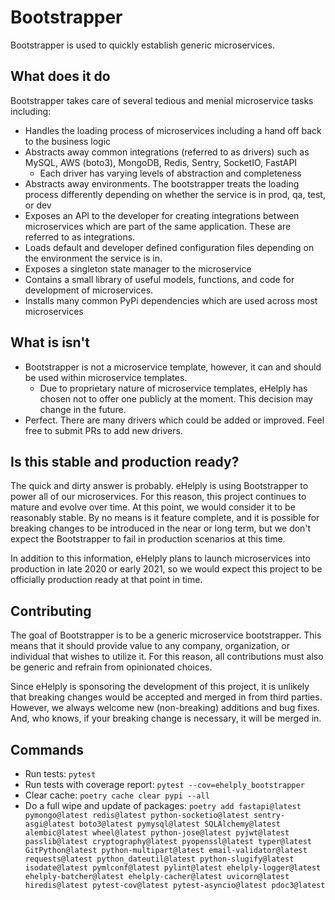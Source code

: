 # Bootstrapper
Bootstrapper is used to quickly establish generic microservices.

## What does it do

Bootstrapper takes care of several tedious and menial microservice tasks including:
* Handles the loading process of microservices including a hand off back to the business logic
* Abstracts away common integrations (referred to as drivers) such as MySQL, AWS (boto3), MongoDB, Redis, Sentry, SocketIO, FastAPI
    * Each driver has varying levels of abstraction and completeness
* Abstracts away environments. The bootstrapper treats the loading process differently depending on whether the service is in prod, qa, test, or dev
* Exposes an API to the developer for creating integrations between microservices which are part of the same application. These are referred to as integrations.
* Loads default and developer defined configuration files depending on the environment the service is in.
* Exposes a singleton state manager to the microservice
* Contains a small library of useful models, functions, and code for development of microservices.
* Installs many common PyPi dependencies which are used across most microservices

## What is isn't
* Bootstrapper is not a microservice template, however, it can and should be used within microservice templates.
    * Due to proprietary nature of microservice templates, eHelply has chosen not to offer one publicly at the moment. This decision may change in the future.
* Perfect. There are many drivers which could be added or improved. Feel free to submit PRs to add new drivers.

## Is this stable and production ready?
The quick and dirty answer is probably. eHelply is using Bootstrapper to power all of our microservices. For this reason, this project continues to mature and evolve over time. At this point, we would consider it to be reasonably stable. By no means is it feature complete, and it is possible for breaking changes to be introduced in the near or long term, but we don't expect the Bootstrapper to fail in production scenarios at this time.

In addition to this information, eHelply plans to launch microservices into production in late 2020 or early 2021, so we would expect this project to be officially production ready at that point in time.

## Contributing
The goal of Bootstrapper is to be a generic microservice bootstrapper. This means that it should provide value to any company, organization, or individual that wishes to utilize it. For this reason, all contributions must also be generic and refrain from opinionated choices.

Since eHelply is sponsoring the development of this project, it is unlikely that breaking changes would be accepted and merged in from third parties. However, we always welcome new (non-breaking) additions and bug fixes. And, who knows, if your breaking change is necessary, it will be merged in.

## Commands
* Run tests: `pytest`
* Run tests with coverage report: `pytest --cov=ehelply_bootstrapper`
* Clear cache: `poetry cache clear pypi --all`
* Do a full wipe and update of packages: `poetry add fastapi@latest pymongo@latest redis@latest python-socketio@latest sentry-asgi@latest boto3@latest pymysql@latest SQLAlchemy@latest alembic@latest wheel@latest python-jose@latest pyjwt@latest passlib@latest cryptography@latest pyopenssl@latest typer@latest GitPython@latest python-multipart@latest email-validator@latest requests@latest python_dateutil@latest python-slugify@latest isodate@latest pymlconf@latest pylint@latest ehelply-logger@latest ehelply-batcher@latest ehelply-cacher@latest uvicorn@latest hiredis@latest pytest-cov@latest pytest-asyncio@latest pdoc3@latest`